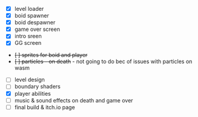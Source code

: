  - [x] level loader
 - [x] boid spawner
 - [x] boid despawner
 - [x] game over screen
 - [x] intro sreen
 - [x] GG screen
 - ~~[ ] sprites for boid and player~~
 - ~~[ ] particles - on death~~ - not going to do bec of issues with particles on wasm
 - [ ] level design
 - [ ] boundary shaders
 - [x] player abilities
 - [ ] music & sound effects on death and game over
 - [ ] final build & itch.io page
